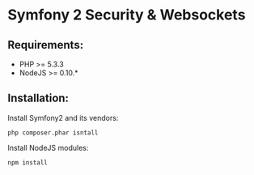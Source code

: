 Symfony 2 Security & Websockets
===============================

Requirements:
-------------

* PHP >= 5.3.3
* NodeJS >= 0.10.*

Installation:
-------------

Install Symfony2 and its vendors:

    php composer.phar isntall

Install NodeJS modules:

    npm install


